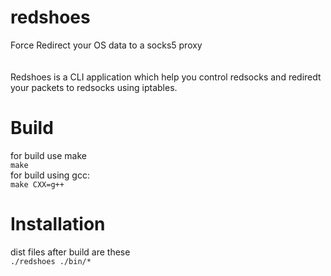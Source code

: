 # redshoes 
Force Redirect your OS data to a socks5 proxy
\
\
\
Redshoes is a CLI application which help you control redsocks and rediredt your packets to redsocks using iptables.

# Build
for build use make \
`make` \
for build using gcc: \
`make CXX=g++` 

# Installation
dist files after build are these  \
`./redshoes ./bin/* `
